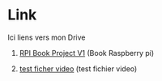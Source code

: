 # Link

Ici liens vers mon Drive

1. [RPI Book Project V1](https://drive.google.com/file/d/1LTVPAiTPi2pPv7jP2UqZcDFIoYA0ingg/view?usp=sharing) (Book Raspberry pi)

2. [test ficher video](https://drive.google.com/file/d/1OutpH7-Q59yc4VIEwLp44L--tC9vIMT6/view?usp=sharing) (test fichier video)
